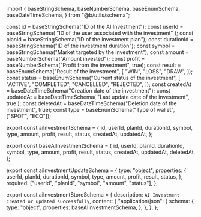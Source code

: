 import {
  baseStringSchema,
  baseNumberSchema,
  baseEnumSchema,
  baseDateTimeSchema,
} from "@b/utils/schema";

const id = baseStringSchema("ID of the AI Investment");
const userId = baseStringSchema(
  "ID of the user associated with the investment"
);
const planId = baseStringSchema("ID of the investment plan");
const durationId = baseStringSchema("ID of the investment duration");
const symbol = baseStringSchema("Market targeted by the investment");
const amount = baseNumberSchema("Amount invested");
const profit = baseNumberSchema("Profit from the investment", true);
const result = baseEnumSchema("Result of the investment", [
  "WIN",
  "LOSS",
  "DRAW",
]);
const status = baseEnumSchema("Current status of the investment", [
  "ACTIVE",
  "COMPLETED",
  "CANCELLED",
  "REJECTED",
]);
const createdAt = baseDateTimeSchema("Creation date of the investment");
const updatedAt = baseDateTimeSchema(
  "Last update date of the investment",
  true
);
const deletedAt = baseDateTimeSchema("Deletion date of the investment", true);
const type = baseEnumSchema("Type of wallet", ["SPOT", "ECO"]);

export const aiInvestmentSchema = {
  id,
  userId,
  planId,
  durationId,
  symbol,
  type,
  amount,
  profit,
  result,
  status,
  createdAt,
  updatedAt,
};

export const baseAIInvestmentSchema = {
  id,
  userId,
  planId,
  durationId,
  symbol,
  type,
  amount,
  profit,
  result,
  status,
  createdAt,
  updatedAt,
  deletedAt,
};

export const aiInvestmentUpdateSchema = {
  type: "object",
  properties: {
    userId,
    planId,
    durationId,
    symbol,
    type,
    amount,
    profit,
    result,
    status,
  },
  required: ["userId", "planId", "symbol", "amount", "status"],
};

export const aiInvestmentStoreSchema = {
  description: `AI Investment created or updated successfully`,
  content: {
    "application/json": {
      schema: {
        type: "object",
        properties: baseAIInvestmentSchema,
      },
    },
  },
};
